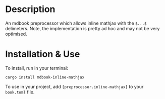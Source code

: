 # Description
An mdbook preprocessor which allows inline mathjax with the `$...$` delimeters.
Note, the implementation is pretty ad hoc and may not be very optimised.

# Installation & Use

To install, run in your terminal:
```
cargo install mdbook-inline-mathjax
```

To use in your project, add `[preprocessor.inline-mathjax]` to your `book.toml` file.